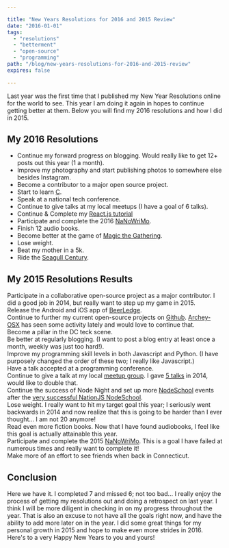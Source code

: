 ```yaml
---

title: "New Years Resolutions for 2016 and 2015 Review"
date: "2016-01-01"
tags:
  - "resolutions"
  - "betterment"
  - "open-source"
  - "programming"
path: "/blog/new-years-resolutions-for-2016-and-2015-review"
expires: false

---
```


Last year was the first time that I published my New Year Resolutions online for the world to see. This year I am doing it again in hopes to continue getting better at them. Below you will find my 2016 resolutions and how I did in 2015.

## My 2016 Resolutions

* Continue my forward progress on blogging. Would really like to get 12+ posts out this year (1 a month).
* Improve my photography and start publishing photos to somewhere else besides Instagram.
* Become a contributor to a major open source project.
* Start to learn [C](http://c.learncodethehardway.org/book/).
* Speak at a national tech conference.
* Continue to give talks at my local meetups (I have a goal of 6 talks).
* Continue & Complete my [React.js tutorial](http://www.joshfinnie.com/blog/reactjs-tutorial-part-1/)
* Participate and complete the 2016 [NaNoWriMo](http://nanowrimo.org/).
* Finish 12 audio books.
* Become better at the game of [Magic the Gathering](http://magic.wizards.com/).
* Lose weight.
* Beat my mother in a 5k.
* Ride the [Seagull Century](http://www.seagullcentury.org/).


## My 2015 Resolutions Results

<span class="text-danger"><i class="fa fa-times fa-fw"></i>  Participate in a collaborative open-source project as a major contributor. I did a good job in 2014, but really want to step up my game in 2015.</span><br>
<span class="text-danger"><i class="fa fa-times fa-fw"></i>  Release the Android and iOS app of [BeerLedge](https://www.beerledge.com/).</span><br>
<span class="text-success"><i class="fa fa-check fa-fw"></i> Continue to further my current open-source projects on [Github](https://github.com/joshfinnie?tab=repositories). [Archey-OSX](https://github.com/joshfinnie/archey-osx) has seen some activity lately and would love to continue that.</span><br>
<span class="text-danger"><i class="fa fa-times fa-fw"></i>  Become a pillar in the DC teck scene.</span><br>
<span class="text-success"><i class="fa fa-check fa-fw"></i> Be better at regularly blogging. (I want to post a blog entry at least once a month, weekly was just too hard!).</span><br>
<span class="text-success"><i class="fa fa-check fa-fw"></i> Improve my programming skill levels in both Javascript and Python. (I have purposely changed the order of these two; I really like Javascript.)</span><br>
<span class="text-success"><i class="fa fa-check fa-fw"></i> Have a talk accepted at a programming conference.</span><br>
<span class="text-success"><i class="fa fa-check fa-fw"></i> Continue to give a talk at my local [meetup group](http://www.meetup.com/members/26710252/). I gave [5 talks](http://www.joshfinnie.com/talks/) in 2014, would like to double that.</span><br>
<span class="text-success"><i class="fa fa-check fa-fw"></i> Continue the success of Node Night and set up more [NodeSchool](http://nodeschool.io/) events after the [very successful NationJS NodeSchool](http://www.joshfinnie.com/blog/nodeschool-at-nationjs-postmortem/).</span><br>
<span class="text-danger"><i class="fa fa-times fa-fw"></i>  Lose weight. I really want to hit my target goal this year; I seriously went backwards in 2014 and now realize that this is going to be harder than I ever thought... I am not 20 anymore!</span><br>
<span class="text-success"><i class="fa fa-check fa-fw"></i> Read even more fiction books. Now that I have found audiobooks, I feel like this goal is actually attainable this year.</span><br>
<span class="text-danger"><i class="fa fa-times fa-fw"></i>  Participate and complete the 2015 [NaNoWriMo](http://nanowrimo.org/). This is a goal I have failed at numerous times and really want to complete it!</span><br>
<span class="text-danger"><i class="fa fa-times fa-fw"></i>  Make more of an effort to see friends when back in Connecticut.</span><br>

## Conclusion

Here we have it. I completed 7 and missed 6; not too bad... I really enjoy the process of getting my resolutions out and doing a retrospect on last year. I think I will be more diligent in checking in on my progress throughout the year. That is also an excuse to not have all the goals right now, and have the ability to add more later on in the year. I did some great things for my personal growth in 2015 and hope to make even more strides in 2016. Here's to a very Happy New Years to you and yours!
